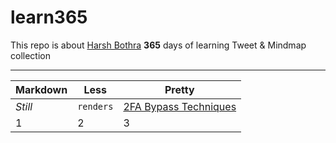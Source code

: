# learn365

This repo is about [Harsh Bothra](twitter.com/@harshbothra_) **365** days of learning Tweet &amp; Mindmap collection
___


Markdown | Less | Pretty
--- | --- | ---
*Still* | `renders` | [2FA Bypass Techniques](/day1.md)
1 | 2 | 3